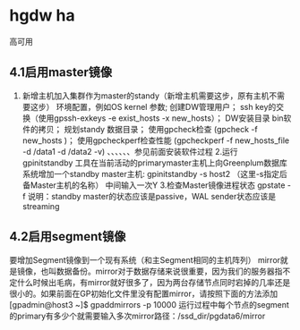 # hgdw ha

高可用

## 4.1启用master镜像

1. 新增主机加入集群作为master的standy（新增主机需要这步，原有主机不需要这步）
环境配置，例如OS kernel 参数;
创建DW管理用户；
ssh key的交换（使用gpssh-exkeys -e exist_hosts -x new_hosts）；
DW安装目录 bin软件的拷贝；
规划standy 数据目录；
使用gpcheck检查 (gpcheck -f new_hosts )；
使用gpcheckperf检查性能 (gpcheckperf -f new_hosts_file -d /data1 -d /data2 -v)
、、、、、、参见前面安装软件过程
2.运行gpinitstandby 工具在当前活动的primarymaster主机上向Greenplum数据库系统增加一个standby master主机:
   gpinitstandby -s host2       （这里-s指定后备Master主机的名称）
    中间输入一次Y
3.检查Master镜像进程状态
   gpstate -f
    说明：standby master的状态应该是passive，WAL sender状态应该是streaming

## 4.2启用segment镜像

要增加Segment镜像到一个现有系统（和主Segment相同的主机阵列）
    mirror就是镜像，也叫数据备份。mirror对于数据存储来说很重要，因为我们的服务器指不定什么时候出毛病，有mirror就好很多了，因为两台存储节点同时宕掉的几率还是很小的。如果前面在GP初始化文件里没有配置mirror，请按照下面的方法添加
[gpadmin@host3 ~]$ gpaddmirrors -p 10000
运行过程中每个节点的segment的primary有多少个就需要输入多次mirror路径：/ssd_dir/pgdata6/mirror
